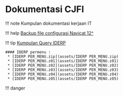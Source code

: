 # Dokumentasi CJFI
!!! note
    Kumpulan dokumentasi kerjaan IT

!!! help
    [Backup file configurasi Navicat 12^](assets/connections.zip)

!!! tip
    [Kumpulan Query IDERP](assets/query_iderp.rar)  

    #### IDERP permenu :
     * [IDERP PER_MENU.zip](assets/IDERP PER_MENU.zip)
     * [IDERP PER_MENU.z01](assets/IDERP PER_MENU.z01)
     * [IDERP PER_MENU.z02](assets/IDERP PER_MENU.z02)
     * [IDERP PER_MENU.z03](assets/IDERP PER_MENU.z03)
     * [IDERP PER_MENU.z04](assets/IDERP PER_MENU.z04)
     * [IDERP PER_MENU.z05](assets/IDERP PER_MENU.z05)

!!! danger
    